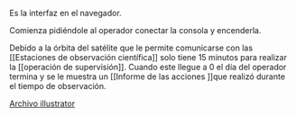 Es la interfaz en el navegador.

Comienza pidiéndole al operador conectar la consola y encenderla.

Debido a la órbita del satélite que le permite comunicarse con las [[Estaciones de observación científica]] solo tiene 15 minutos para realizar la [[operación de supervisión]]. Cuando este llegue a 0 el día del operador termina y se le muestra un [[Informe de las acciones ]]que realizó durante el tiempo de observación.

[Archivo illustrator](<file:///G:\jeron\Documents\MEGA\Trabajos Frelance\Mauricio\Experiencia Radio\Ideas.ai>)